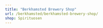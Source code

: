 ```yaml
---
title: "Berkhamsted Brewery Shop"
url: /berkhamsted/berkhamsted-brewery-shop/
shop: Spirituosen
---
```

